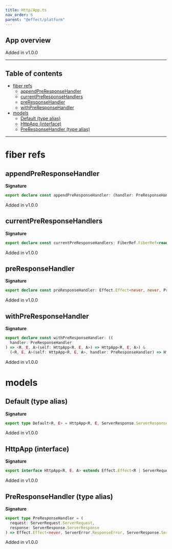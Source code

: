 ```yaml
---
title: Http/App.ts
nav_order: 6
parent: "@effect/platform"
---
```


## App overview

Added in v1.0.0

---

<h2 class="text-delta">Table of contents</h2>

- [fiber refs](#fiber-refs)
  - [appendPreResponseHandler](#appendpreresponsehandler)
  - [currentPreResponseHandlers](#currentpreresponsehandlers)
  - [preResponseHandler](#preresponsehandler)
  - [withPreResponseHandler](#withpreresponsehandler)
- [models](#models)
  - [Default (type alias)](#default-type-alias)
  - [HttpApp (interface)](#httpapp-interface)
  - [PreResponseHandler (type alias)](#preresponsehandler-type-alias)

---

# fiber refs

## appendPreResponseHandler

**Signature**

```ts
export declare const appendPreResponseHandler: (handler: PreResponseHandler) => Effect.Effect<never, never, void>
```

Added in v1.0.0

## currentPreResponseHandlers

**Signature**

```ts
export declare const currentPreResponseHandlers: FiberRef.FiberRef<readonly PreResponseHandler[]>
```

Added in v1.0.0

## preResponseHandler

**Signature**

```ts
export declare const preResponseHandler: Effect.Effect<never, never, PreResponseHandler>
```

Added in v1.0.0

## withPreResponseHandler

**Signature**

```ts
export declare const withPreResponseHandler: ((
  handler: PreResponseHandler
) => <R, E, A>(self: HttpApp<R, E, A>) => HttpApp<R, E, A>) &
  (<R, E, A>(self: HttpApp<R, E, A>, handler: PreResponseHandler) => HttpApp<R, E, A>)
```

Added in v1.0.0

# models

## Default (type alias)

**Signature**

```ts
export type Default<R, E> = HttpApp<R, E, ServerResponse.ServerResponse>
```

Added in v1.0.0

## HttpApp (interface)

**Signature**

```ts
export interface HttpApp<R, E, A> extends Effect.Effect<R | ServerRequest.ServerRequest, E, A> {}
```

Added in v1.0.0

## PreResponseHandler (type alias)

**Signature**

```ts
export type PreResponseHandler = (
  request: ServerRequest.ServerRequest,
  response: ServerResponse.ServerResponse
) => Effect.Effect<never, ServerError.ResponseError, ServerResponse.ServerResponse>
```

Added in v1.0.0
